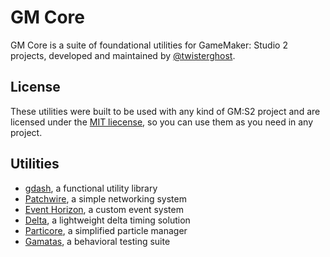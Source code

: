 # GM Core

GM Core is a suite of foundational utilities for GameMaker: Studio 2 projects, developed and maintained by [@twisterghost](https://twitter.com/twisterghost).

## License

These utilities were built to be used with any kind of GM:S2 project and are licensed under the [MIT liecense](https://opensource.org/licenses/MIT), so you can use them as you need in any project.

## Utilities

* [gdash](/gdash/), a functional utility library
* [Patchwire](/patchwire/), a simple networking system
* [Event Horizon](/event-horizon/), a custom event system
* [Delta](/delta/), a lightweight delta timing solution
* [Particore](/particore/), a simplified particle manager
* [Gamatas](/gamatas/), a behavioral testing suite
